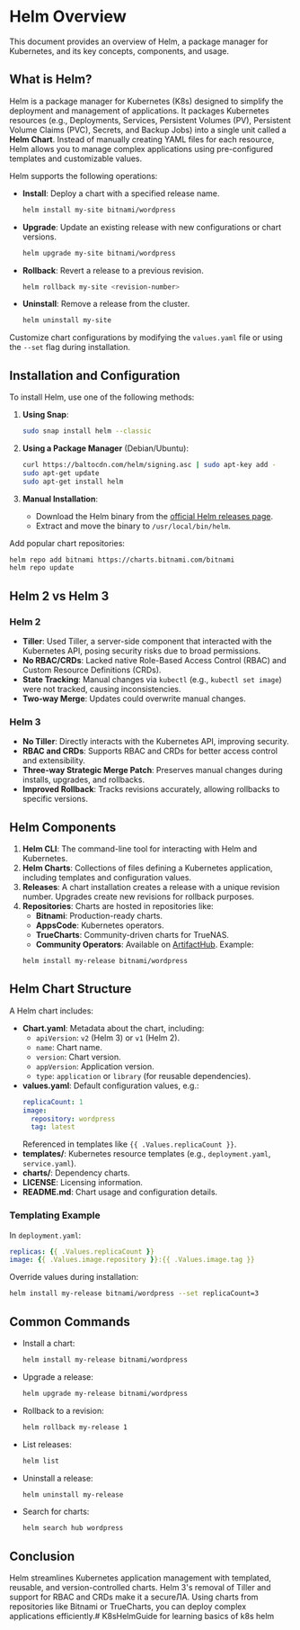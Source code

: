 # Helm Overview

This document provides an overview of Helm, a package manager for Kubernetes, and its key concepts, components, and usage.

## What is Helm?

Helm is a package manager for Kubernetes (K8s) designed to simplify the deployment and management of applications. It packages Kubernetes resources (e.g., Deployments, Services, Persistent Volumes (PV), Persistent Volume Claims (PVC), Secrets, and Backup Jobs) into a single unit called a **Helm Chart**. Instead of manually creating YAML files for each resource, Helm allows you to manage complex applications using pre-configured templates and customizable values.

Helm supports the following operations:
- **Install**: Deploy a chart with a specified release name.
  ```bash
  helm install my-site bitnami/wordpress
  ```
- **Upgrade**: Update an existing release with new configurations or chart versions.
  ```bash
  helm upgrade my-site bitnami/wordpress
  ```
- **Rollback**: Revert a release to a previous revision.
  ```bash
  helm rollback my-site <revision-number>
  ```
- **Uninstall**: Remove a release from the cluster.
  ```bash
  helm uninstall my-site
  ```

Customize chart configurations by modifying the `values.yaml` file or using the `--set` flag during installation.

## Installation and Configuration

To install Helm, use one of the following methods:

1. **Using Snap**:
   ```bash
   sudo snap install helm --classic
   ```

2. **Using a Package Manager** (Debian/Ubuntu):
   ```bash
   curl https://baltocdn.com/helm/signing.asc | sudo apt-key add -
   sudo apt-get update
   sudo apt-get install helm
   ```

3. **Manual Installation**:
   - Download the Helm binary from the [official Helm releases page](https://github.com/helm/helm/releases).
   - Extract and move the binary to `/usr/local/bin/helm`.

Add popular chart repositories:
```bash
helm repo add bitnami https://charts.bitnami.com/bitnami
helm repo update
```

## Helm 2 vs Helm 3

### Helm 2
- **Tiller**: Used Tiller, a server-side component that interacted with the Kubernetes API, posing security risks due to broad permissions.
- **No RBAC/CRDs**: Lacked native Role-Based Access Control (RBAC) and Custom Resource Definitions (CRDs).
- **State Tracking**: Manual changes via `kubectl` (e.g., `kubectl set image`) were not tracked, causing inconsistencies.
- **Two-way Merge**: Updates could overwrite manual changes.

### Helm 3
- **No Tiller**: Directly interacts with the Kubernetes API, improving security.
- **RBAC and CRDs**: Supports RBAC and CRDs for better access control and extensibility.
- **Three-way Strategic Merge Patch**: Preserves manual changes during installs, upgrades, and rollbacks.
- **Improved Rollback**: Tracks revisions accurately, allowing rollbacks to specific versions.

## Helm Components

1. **Helm CLI**: The command-line tool for interacting with Helm and Kubernetes.
2. **Helm Charts**: Collections of files defining a Kubernetes application, including templates and configuration values.
3. **Releases**: A chart installation creates a release with a unique revision number. Upgrades create new revisions for rollback purposes.
4. **Repositories**: Charts are hosted in repositories like:
   - **Bitnami**: Production-ready charts.
   - **AppsCode**: Kubernetes operators.
   - **TrueCharts**: Community-driven charts for TrueNAS.
   - **Community Operators**: Available on [ArtifactHub](https://artifacthub.io/).
   Example:
   ```bash
   helm install my-release bitnami/wordpress
   ```

## Helm Chart Structure

A Helm chart includes:
- **Chart.yaml**: Metadata about the chart, including:
  - `apiVersion`: `v2` (Helm 3) or `v1` (Helm 2).
  - `name`: Chart name.
  - `version`: Chart version.
  - `appVersion`: Application version.
  - `type`: `application` or `library` (for reusable dependencies).
- **values.yaml**: Default configuration values, e.g.:
  ```yaml
  replicaCount: 1
  image:
    repository: wordpress
    tag: latest
  ```
  Referenced in templates like `{{ .Values.replicaCount }}`.
- **templates/**: Kubernetes resource templates (e.g., `deployment.yaml`, `service.yaml`).
- **charts/**: Dependency charts.
- **LICENSE**: Licensing information.
- **README.md**: Chart usage and configuration details.

### Templating Example
In `deployment.yaml`:
```yaml
replicas: {{ .Values.replicaCount }}
image: {{ .Values.image.repository }}:{{ .Values.image.tag }}
```
Override values during installation:
```bash
helm install my-release bitnami/wordpress --set replicaCount=3
```

## Common Commands
- Install a chart:
  ```bash
  helm install my-release bitnami/wordpress
  ```
- Upgrade a release:
  ```bash
  helm upgrade my-release bitnami/wordpress
  ```
- Rollback to a revision:
  ```bash
  helm rollback my-release 1
  ```
- List releases:
  ```bash
  helm list
  ```
- Uninstall a release:
  ```bash
  helm uninstall my-release
  ```
- Search for charts:
  ```bash
  helm search hub wordpress
  ```

## Conclusion
Helm streamlines Kubernetes application management with templated, reusable, and version-controlled charts. Helm 3's removal of Tiller and support for RBAC and CRDs make it a secureЛА. Using charts from repositories like Bitnami or TrueCharts, you can deploy complex applications efficiently.# K8sHelmGuide
for learning basics of k8s helm 
